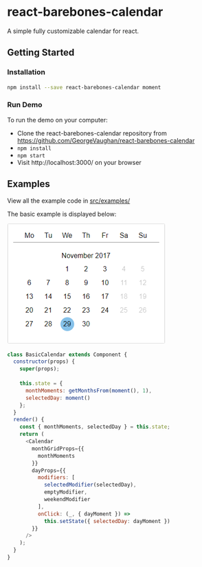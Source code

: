 # react-barebones-calendar

A simple fully customizable calendar for react.

## Getting Started
### Installation

  ```sh
  npm install --save react-barebones-calendar moment
  ```

### Run Demo

To run the demo on your computer:
* Clone the react-barebones-calendar repository from https://github.com/GeorgeVaughan/react-barebones-calendar
* `npm install`
* `npm start`
* Visit http://localhost:3000/ on your browser

## Examples

View all the example code in [src/examples/](https://github.com/GeorgeVaughan/react-barebones-calendar/tree/master/src/examples)

The basic example is displayed below:

![react-barebones-calendar example](https://raw.githubusercontent.com/GeorgeVaughan/react-barebones-calendar/master/demo.png)

```js
class BasicCalendar extends Component {
  constructor(props) {
    super(props);

    this.state = {
      monthMoments: getMonthsFrom(moment(), 1),
      selectedDay: moment()
    };
  }
  render() {
    const { monthMoments, selectedDay } = this.state;
    return (
      <Calendar
        monthGridProps={{
          monthMoments
        }}
        dayProps={{
          modifiers: [
            selectedModifier(selectedDay),
            emptyModifier,
            weekendModifier
          ],
          onClick: (_, { dayMoment }) =>
            this.setState({ selectedDay: dayMoment })
        }}
      />
    );
  }
}
```